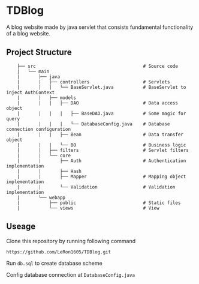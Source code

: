 # TDBlog
A blog website made by java servlet that consists fundamental functionality of a blog website.

## Project Structure
```
    ├── src                                        # Source code
    |   └── main
    |       ├── java
    |       |   ├── controllers                    # Servlets
    |       |   |   └── BaseServlet.java           # BaseServlet to inject AuthContext
    |       |   ├── models
    |       |   |   ├── DAO                        # Data access object
    |       |   |   |   ├── BaseDAO.java           # Some magic for query
    |       |   |   |   └── DatabaseConfig.java    # Database connection configuration
    |       |   |   ├── Bean                       # Data transfer object
    |       |   |   └── BO                         # Business logic
    |       |   ├── filters                        # Servlet filters
    |       |   └── core
    |       |       ├── Auth                       # Authentication implementation
    |       |       ├── Hash          
    |       |       ├── Mapper                     # Mapping object implementation
    |       |       └── Validation                 # Validation implementation
    |       └── webapp
    |           ├── public                         # Static files
    |           └── views                          # View
```
## Useage
Clone this repository by running following command
```
https://github.com/LeRon1605/TDBlog.git
```
Run ```db.sql``` to create database scheme

Config database connection at ```DatabaseConfig.java```
